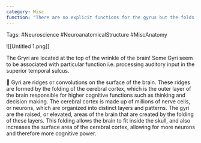 ```yaml
---
category: Misc
function: "There are no explicit functions for the gyrus but the folds that create the gyrus allow for higher surface area, thus more neurons!"
---
```


Tags: #Neuroscience #NeuroanatomicalStructure #MiscAnatomy 

![[Untitled 1.png]]

The Gryri are located at the top of the wrinkle of the brain! Some Gyri seem to be associated with particular function i.e. processing auditory input in the superior temporal sulcus.

🤖 Gyri are ridges or convolutions on the surface of the brain. These ridges are formed by the folding of the cerebral cortex, which is the outer layer of the brain responsible for higher cognitive functions such as thinking and decision making. The cerebral cortex is made up of millions of nerve cells, or neurons, which are organized into distinct layers and patterns. The gyri are the raised, or elevated, areas of the brain that are created by the folding of these layers. This folding allows the brain to fit inside the skull, and also increases the surface area of the cerebral cortex, allowing for more neurons and therefore more cognitive power.